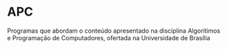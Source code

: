 # APC
Programas que abordam o conteúdo apresentado na disciplina Algorítimos e Programação de Computadores, ofertada na Universidade de Brasília
